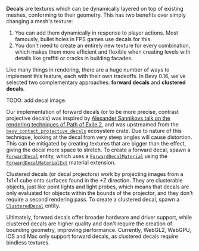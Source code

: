 **Decals** are textures which can be dynamically layered on top of existing meshes, conforming to their geometry.
This has two benefits over simply changing a mesh's texture:

1. You can add them dynamically in response to player actions. Most famously, bullet holes in FPS games use decals for this.
2. You don't need to create an entirely new texture for every combination, which makes them more efficient and flexible when creating levels with details like graffiti or cracks in building facades.

Like many things in rendering, there are a huge number of ways to implement this feature, each with their own tradeoffs.
In Bevy 0.16, we've selected two complementary approaches: **forward decals** and **clustered decals**.

TODO: add decal image.

Our implementation of forward decals (or to be more precise, contrast projective decals) was inspired by [Alexander Sannikovs talk on the rendering techniques of Path of Exile 2], and was upstreamed from the [`bevy_contact_projective_decals`] ecosystem crate.
Due to nature of this technique, looking at the decal from very steep angles will cause distortion.
This can be mitigated by creating textures that are bigger than the effect, giving the decal more space to stretch.
To create a forward decal, spawn a [`ForwardDecal`] entity, which uses a [`ForwardDecalMaterial`] using the [`ForwardDecalMaterialExt`] material extension.

Clustered decals (or decal projectors) work by projecting images from a 1x1x1 cube onto surfaces found in the +Z direction.
They are clusterable objects, just like point lights and light probes, which means that decals are only evaluated for objects within the bounds of the projector, and they don't require a second rendering pass.
To create a clustered decal, spawn a [`ClusteredDecal`] entity.

Ultimately, forward decals offer broader hardware and driver support, while clustered decals are higher quality and don't require the creation of bounding geometry, improving performance.
Currently, WebGL2, WebGPU, iOS and Mac only support forward decals, as clustered decals require bindless textures.

[Alexander Sannikovs talk on the rendering techniques of Path of Exile 2]: https://www.youtube.com/watch?v=TrHHTQqmAaM
[`bevy_contact_projective_decals`]: https://github.com/naasblod/bevy_contact_projective_decals
[`ForwardDecal`]: https://dev-docs.bevyengine.org/bevy/pbr/decal/struct.ForwardDecal.html
[`ForwardDecalMaterial`]: https://dev-docs.bevyengine.org/bevy/pbr/decal/type.ForwardDecalMaterial.html
[`ForwardDecalMaterialExt`]: https://dev-docs.bevyengine.org/bevy/pbr/decal/struct.ForwardDecalMaterialExt.html
[`ClusteredDecal`]: https://dev-docs.bevyengine.org/bevy/pbr/decal/clustered/struct.ClusteredDecal.html
